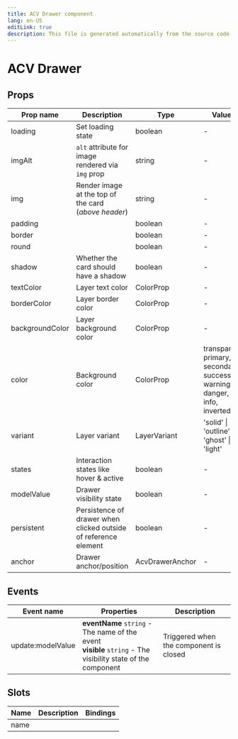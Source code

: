 ```yaml
---
title: ACV Drawer component
lang: en-US
editLink: true
description: This file is generated automatically from the source code. Changes made here will be lost.
---
```


# ACV Drawer

<!--@include: ./drawer.doc.md-->

## Props

| Prop name       | Description                                                     | Type            | Values                                                                    | Default |
| --------------- | --------------------------------------------------------------- | --------------- | ------------------------------------------------------------------------- | ------- |
| loading         | Set loading state                                               | boolean         | -                                                                         |         |
| imgAlt          | `alt` attribute for image rendered via `img` prop               | string          | -                                                                         |         |
| img             | Render image at the top of the card (_above header_)            | string          | -                                                                         |         |
| padding         |                                                                 | boolean         | -                                                                         |         |
| border          |                                                                 | boolean         | -                                                                         |         |
| round           |                                                                 | boolean         | -                                                                         |         |
| shadow          | Whether the card should have a shadow                           | boolean         | -                                                                         |         |
| textColor       | Layer text color                                                | ColorProp       | -                                                                         |         |
| borderColor     | Layer border color                                              | ColorProp       | -                                                                         |         |
| backgroundColor | Layer background color                                          | ColorProp       | -                                                                         |         |
| color           | Background color                                                | ColorProp       | transparent, primary, secondary, success, warning, danger, info, inverted |         |
| variant         | Layer variant                                                   | LayerVariant    | 'solid' \| 'outline' \| 'ghost' \| 'light'                                | 'solid' |
| states          | Interaction states like hover & active                          | boolean         | -                                                                         | false   |
| modelValue      | Drawer visibility state                                         | boolean         | -                                                                         | false   |
| persistent      | Persistence of drawer when clicked outside of reference element | boolean         | -                                                                         | false   |
| anchor          | Drawer anchor/position                                          | AcvDrawerAnchor | -                                                                         | 'left'  |

## Events

| Event name        | Properties                                                                                                      | Description                            |
| ----------------- | --------------------------------------------------------------------------------------------------------------- | -------------------------------------- |
| update:modelValue | **eventName** `string` - The name of the event<br/>**visible** `string` - The visibility state of the component | Triggered when the component is closed |

## Slots

| Name | Description | Bindings |
| ---- | ----------- | -------- |
| name |             |          |

